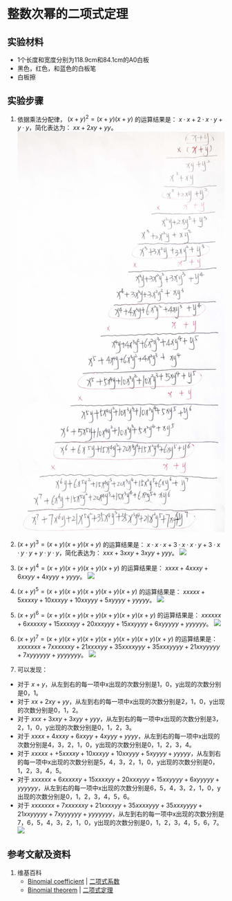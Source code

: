 # 整数次幂的二项式定理

## 实验材料

- 1个长度和宽度分别为118.9cm和84.1cm的A0白板
- 黑色，红色，和蓝色的白板笔
- 白板擦

## 实验步骤

1. 依据乘法分配律， $(x+y)^2 = (x+y)(x+y)$ 的运算结果是： $x·x+2·x·y+y·y$，简化表达为： $xx+2xy+yy$。
![](/images/数系/二项式定理/整数次幂的二项式定理/1a1.jpg)

2.  $(x+y)^3 = (x+y)(x+y)(x+y)$ 的运算结果是： $x·x·x+3·x·x·y+3·x·y·y+y·y·y$，简化表达为： $xxx+3xxy+3xyy+yyy$。
![](/images/数系/二项式定理/整数次幂的二项式定理/2a1.jpg)

3.  $(x+y)^4 = (x+y)(x+y)(x+y)(x+y)$ 的运算结果是： $xxxx+4xxxy+6xxyy+4xyyy+yyyy$。
![](/images/数系/二项式定理/整数次幂的二项式定理/3a1.jpg)

4.  $(x+y)^5 = (x+y)(x+y)(x+y)(x+y)(x+y)$ 的运算结果是： $xxxxx+5xxxxy+10xxxyy+10xxyyy+5xyyyy+yyyyy$。
![](/images/数系/二项式定理/整数次幂的二项式定理/4a1.jpg)

5.  $(x+y)^6 = (x+y)(x+y)(x+y)(x+y)(x+y)(x+y)$ 的运算结果是： $xxxxxx+6xxxxxy+15xxxxyy+20xxxyyy+15xxyyyy+6xyyyyy+yyyyyy$。
![](/images/数系/二项式定理/整数次幂的二项式定理/5a1.jpg)

6.  $(x+y)^7 = (x+y)(x+y)(x+y)(x+y)(x+y)(x+y)(x+y)$ 的运算结果是： $xxxxxxx+7xxxxxxy+21xxxxyy+35xxxxyyy+35xxxyyyy+21xxyyyyy+7xyyyyyy+yyyyyyy$。
![](/images/数系/二项式定理/整数次幂的二项式定理/6a1.jpg)

7. 可以发现：
- 对于 $x+y$，从左到右的每一项中x出现的次数分别是1，0，y出现的次数分别是0，1。
- 对于 $xx+2xy+yy$，从左到右的每一项中x出现的次数分别是2，1，0，y出现的次数分别是0，1，2。
- 对于 $xxx+3xxy+3xyy+yyy$，从左到右的每一项中x出现的次数分别是3，2，1，0，y出现的次数分别是0，1，2，3。
- 对于 $xxxx+4xxxy+6xxyy+4xyyy+yyyy$，从左到右的每一项中x出现的次数分别是4，3，2，1，0，y出现的次数分别是0，1，2，3，4。
- 对于 $xxxxx++5xxxxy+10xxxyy+10xxyyy+5xyyyy+yyyyy$，从左到右的每一项中x出现的次数分别是5，4，3，2，1，0，y出现的次数分别是0，1，2，3，4，5。
- 对于 $xxxxxx+6xxxxxy+15xxxxyy+20xxxyyy+15xxyyyy+6xyyyyy+yyyyyy$，从左到右的每一项中x出现的次数分别是6，5，4，3，2，1，0，y出现的次数分别是0，1，2，3，4，5，6。
- 对于 $xxxxxxx+7xxxxxxy+21xxxxyy+35xxxxyyy+35xxxyyyy+21xxyyyyy+7xyyyyyy+yyyyyyy$，从左到右的每一项中x出现的次数分别是7，6，5，4，3，2，1，0，y出现的次数分别是0，1，2，3，4，5，6，7。
![](/images/数系/二项式定理/整数次幂的二项式定理/7a1.jpg)

## 参考文献及资料

1. 维基百科
	- [Binomial coefficient](https://en.wikipedia.org/wiki/Binomial_coefficient) | [二项式系数](https://zh.wikipedia.org/wiki/%E4%BA%8C%E9%A0%85%E5%BC%8F%E4%BF%82%E6%95%B8) 
	- [Binomial theorem](https://en.wikipedia.org/wiki/Binomial_theorem) | [二项式定理](https://zh.wikipedia.org/wiki/%E4%BA%8C%E9%A1%B9%E5%BC%8F%E5%AE%9A%E7%90%86) 